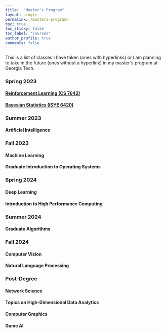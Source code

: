 ```yaml
---
title:  "Master's Program"
layout: single
permalink: /masters-program/
toc: true
toc_sticky: false
toc_label: "Courses"
author_profile: true
comments: false
---
```


This is a list of classes I have taken (ones with hyperlinks) or I am planning to take in the future (ones without a hyperlink) in my master's program at Georgia Tech.


### Spring 2023
#### [Reinforcement Learning (CS 7642)](masters-program/reinforcement-learning)
#### [Bayesian Statistics (ISYE 6420)](/masters-program/bayesian-statistics)

### Summer 2023
#### Artificial Intelligence

### Fall 2023
#### Machine Learning
#### Graduate Introduction to Operating Systems

### Spring 2024
#### Deep Learning
#### Introduction to High Performance Computing

### Summer 2024
#### Graduate Algorithms

### Fall 2024
#### Computer Vision
#### Natural Language Processing

### Post-Degree
#### Network Science
#### Topics on High-Dimensional Data Analytics
#### Computer Graphics
#### Game AI
